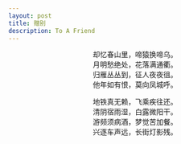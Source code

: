 ```yaml
---
layout: post
title: 赠别
description: To A Friend
---
```


<p align="center">
却忆春山里，啼猿换啼乌。<br/>
月明愁绝处，花落满通衢。<br/>
归雁丛丛到，征人夜夜徂。<br/>
他年如有恨，莫向凤城呼。
</p>

<p align="center">
地铁真无赖，飞乘疾往还。<br/>
清阴宿雨湿，白露微阳干。<br/>
游频须病酒，梦觉苦加餐。<br/>
兴逐车声远，长街灯影残。
</p>
